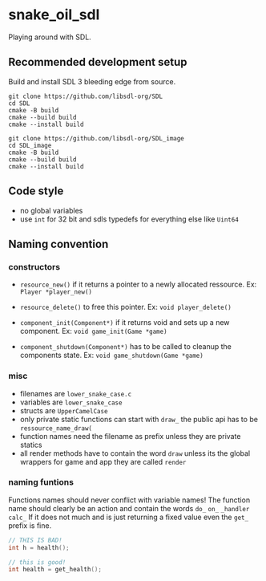 # snake_oil_sdl

Playing around with SDL.

## Recommended development setup

Build and install SDL 3 bleeding edge from source.

```
git clone https://github.com/libsdl-org/SDL
cd SDL
cmake -B build
cmake --build build
cmake --install build

git clone https://github.com/libsdl-org/SDL_image
cd SDL_image
cmake -B build
cmake --build build
cmake --install build
```

## Code style

- no global variables
- use ``int`` for 32 bit and sdls typedefs for everything else like ``Uint64``

## Naming convention

### constructors

- `resource_new()` if it returns a pointer to a newly allocated ressource. Ex: ``Player *player_new()``
- `resource_delete()` to free this pointer. Ex: ``void player_delete()``

- `component_init(Component*)` if it returns void and sets up a new component. Ex: ``void game_init(Game *game)``
- `component_shutdown(Component*)` has to be called to cleanup the components state. Ex: ``void game_shutdown(Game *game)``

### misc

- filenames are ``lower_snake_case.c``
- variables are ``lower_snake_case``
- structs are ``UpperCamelCase``
- only private static functions can start with ``draw_`` the public api has to be ``ressource_name_draw(``
- function names need the filename as prefix unless they are private statics
- all render methods have to contain the word ``draw`` unless its the global wrappers for game and app they are called ``render``

### naming funtions

Functions names should never conflict with variable names!
The function name should clearly be an action and contain the words ``do_`` ``on_`` ``_handler`` ``calc_``
If it does not much and is just returning a fixed value even the ``get_`` prefix is fine.

```c
// THIS IS BAD!
int h = health();

// this is good!
int health = get_health();
```


